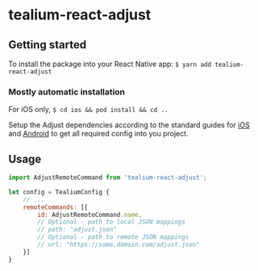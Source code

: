 # tealium-react-adjust

## Getting started

To install the package into your React Native app:
`$ yarn add tealium-react-adjust`

### Mostly automatic installation

For iOS only,
`$ cd ios && pod install && cd ..`

Setup the Adjust dependencies according to the standard guides for [iOS](https://help.adjust.com/en/article/get-started-ios-sdk) and [Android](https://help.adjust.com/en/article/get-started-android-sdk) to get all required config into you project.

## Usage
```javascript
import AdjustRemoteCommand from 'tealium-react-adjust';

let config = TealiumConfig {
    // ...
    remoteCommands: [{
        id: AdjustRemoteCommand.name,
        // Optional - path to local JSON mappings
        // path: "adjust.json"
        // Optional - path to remote JSON mappings
        // url: "https://some.domain.com/adjust.json"
    }]
}
```
